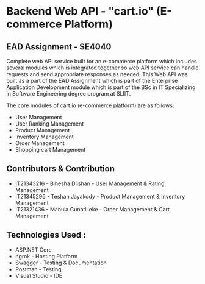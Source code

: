 # Backend Web API -  "cart.io" (E-commerce Platform)


<h2>EAD Assignment - SE4040</h2>
<p>Complete web API service built for an e-commerce platform which includes several modules which is integrated together so web API service can handle requests and send appropriate responses as needed. This Web API was built as a part of the EAD Assignment which is part of the Enterprise Application Development module which is part of the BSc in IT Specializing in Software Engineering degree program at SLIIT. 
<p>The core modules of cart.io (e-commerce platform) are as follows;
  <ul>
  <li>User Management</li>
  <li>User Ranking Management</li>
  <li>Product Management</li>
  <li>Inventory Management</li>
  <li>Order Management</li>
  <li>Shopping cart Management</li>
</ul>
</p>

<h2>Contributors & Contribution</h2>
<ul>
  <li>IT21343216 - Bihesha Dilshan - User Management & Rating Management</li>
  <li>IT21345296 - Teshan Jayakody - Product Management & Inventory Management</li>
  <li>IT21321436 - Manula Gunatilleke - Order Management & Cart Management</li>
</ul>

<h2>Technologies Used :</h2>
<ul>
  <li>ASP.NET Core</li>
  <li>ngrok - Hosting Platform</li>
  <li>Swagger - Testing & Documentation</li>
  <li>Postman - Testing</li>
  <li>Visual Studio - IDE</li>
</ul>
